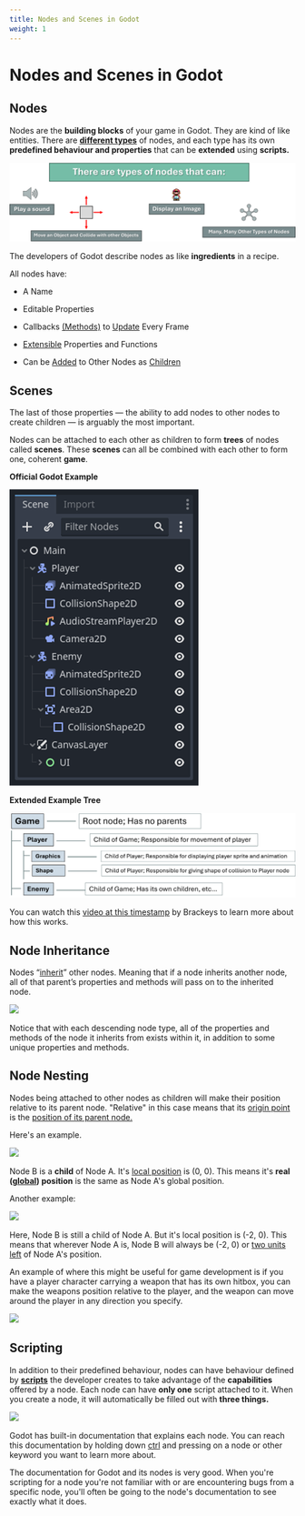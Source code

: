 ```yaml
---
title: Nodes and Scenes in Godot
weight: 1
---
```


# Nodes and Scenes in Godot

## Nodes

Nodes are the **building blocks** of your game in Godot. They are kind of like entities. There are **<u>different types</u>** of nodes, and each type has its own **predefined behaviour and properties** that can be **extended** using **scripts.**

![](../images/2025-02-17-19-55-02-Picture1.png)

The developers of Godot describe nodes as like **ingredients** in a recipe.

All nodes have:

- A Name

- Editable Properties

- Callbacks <u>(Methods)</u> to <u>Update</u> Every Frame

- <u>Extensible</u> Properties and Functions

- Can be <u>Added</u> to Other Nodes as <u>Children</u>

## Scenes

The last of those properties — the ability to add nodes to other nodes to create children — is arguably the most important.

Nodes can be attached to each other as children to form **trees** of nodes called **scenes**. These **scenes** can all be combined with each other to form one, coherent **game**.

**Official Godot Example**

![](../images/2025-02-17-19-59-39-image.png)

**Extended Example Tree**

![](../images/2025-02-17-20-00-19-Picture2.png)

You can watch this [video at this timestamp](https://youtu.be/LOhfqjmasi0?t=332) by Brackeys to learn more about how this works.

## Node Inheritance

Nodes “<u><span>inherit</span></u>” other nodes. Meaning that if a node inherits another node, all of that parent’s properties and methods will pass on to the inherited node.

![](../../images/2025-02-17-20-21-54-Picture3.png)

Notice that with each descending node type, all of the properties and methods of the node it inherits from exists within it, in addition to some unique properties and methods.

## Node Nesting

Nodes being attached to other nodes as children will make their position relative to its parent node. "Relative" in this case means that its <u>origin point</u> is the <u>position of its parent node.</u>

Here's an example.

![](../../images/2025-02-17-20-25-48-Picture4.png)

Node B is a **child** of Node A. It's <u>local position</u> is (0, 0). This means it's **real (<u>global</u>) position** is the same as Node A's global position.

Another example:

![](../../images/2025-02-17-20-29-24-Picture5.png)

Here, Node B is still a child of Node A. But it's local position is (-2, 0). This means that wherever Node A is, Node B will always be (-2, 0) or <u>two units left</u> of Node A's position.

An example of where this might be useful for game development is if you have a player character carrying a weapon that has its own hitbox, you can make the weapons position relative to the player, and the weapon can move around the player in any direction you specify.

![](../../images/2025-02-17-20-31-20-Picture7.png)

## Scripting

In addition to their predefined behaviour, nodes can have behaviour defined by **<u>scripts</u>** the developer creates to take advantage of the **capabilities** offered by a node. Each node can have **only one** script attached to it. When you create a node, it will automatically be filled out with **three things.**

![](../../images/2025-02-17-20-33-22-Picture8.png)

Godot has built-in documentation that explains each node. You can reach this documentation by holding down <u>ctrl</u> and pressing on a node or other keyword you want to learn more about.

The documentation for Godot and its nodes is very good. When you're scripting for a node you're not familiar with or are encountering bugs from a specific node, you'll often be going to the node's documentation to see exactly what it does.
